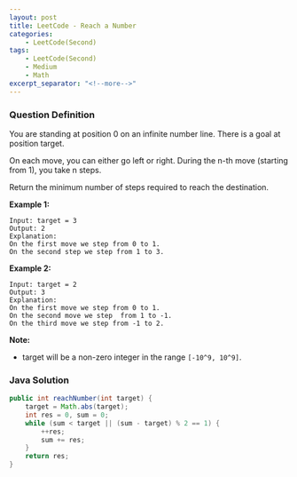 ```yaml
---
layout: post
title: LeetCode - Reach a Number
categories:
    - LeetCode(Second)
tags:
    - LeetCode(Second)
    - Medium
    - Math
excerpt_separator: "<!--more-->"
---
```


### Question Definition
You are standing at position 0 on an infinite number line. There is a goal at position target.

On each move, you can either go left or right. During the n-th move (starting from 1), you take n steps.

Return the minimum number of steps required to reach the destination.
<!--more-->

**Example 1:**
```
Input: target = 3
Output: 2
Explanation:
On the first move we step from 0 to 1.
On the second step we step from 1 to 3.
```
**Example 2:**
```
Input: target = 2
Output: 3
Explanation:
On the first move we step from 0 to 1.
On the second move we step  from 1 to -1.
On the third move we step from -1 to 2.
```
**Note:**

* target will be a non-zero integer in the range `[-10^9, 10^9]`.
### Java Solution
```java
public int reachNumber(int target) {
    target = Math.abs(target);
    int res = 0, sum = 0;
    while (sum < target || (sum - target) % 2 == 1) {
        ++res;
        sum += res;
    }
    return res;
}
```